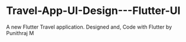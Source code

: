 # Travel-App-UI-Design---Flutter-UI
A new Flutter Travel application. Designed and, Code with Flutter by Punithraj M

